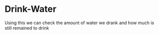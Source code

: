 # Drink-Water
Using this we can check the amount of water we drank and how much is still remained to drink
